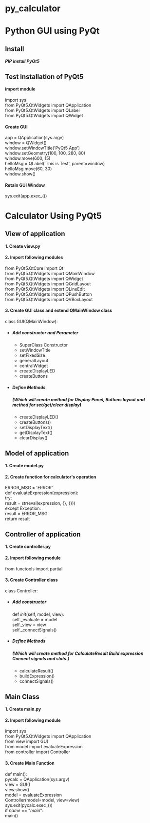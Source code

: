 # py_calculator

# Python GUI using PyQt

## Install

##### PIP install PyQt5

## Test installation of PyQt5
#### import module
     
import sys  
from PyQt5.QtWidgets import QApplication  
from PyQt5.QtWidgets import QLabel  
from PyQt5.QtWidgets import QWidget  
    
#### Create GUI
app = QApplication(sys.argv)  
window = QWidget()  
window.setWindowTitle('PyQt5 App')  
window.setGeometry(100, 100, 280, 80)  
window.move(600, 15)  
helloMsg = QLabel('This is Test', parent=window)   
helloMsg.move(60, 30)  
window.show()  

#### Retain GUI Window


sys.exit(app.exec_())
  


# Calculator Using PyQt5 

## View of application
  
      
#### 1. Create view.py
     
#### 2. Import following modules

from PyQt5.QtCore import Qt  
from PyQt5.QtWidgets import QMainWindow      
from PyQt5.QtWidgets import QWidget    
from PyQt5.QtWidgets import QGridLayout    
from PyQt5.QtWidgets import QLineEdit    
from PyQt5.QtWidgets import QPushButton     
from PyQt5.QtWidgets import QVBoxLayout 

    
#### 3. Create GUI class and extend QMainWindow class

class GUI(QMainWindow):

 - ##### Add constructor and Parameter

    - SuperClass Constructor  
    - setWindowTitle  
    - setFixedSize  
    - generalLayout  
    - centralWidget  
    - createDisplayLED  
    - createButtons  

 - ##### Define Methods
   ##### (Which will create method for Display Panel, Buttons layout and method for set/get/clear display)

    - createDisplayLED()  
    - createButtons()  
    - setDisplayText()  
    - getDisplayText()  
    - clearDisplay()  


## Model of application
      
#### 1. Create model.py
     
#### 2. Create function for calculator's operation


ERROR_MSG = 'ERROR'  
def evaluateExpression(expression):  
    try:  
        result = str(eval(expression, {}, {}))  
    except Exception:  
        result = ERROR_MSG  
    return result  



## Controller of application
     
#### 1. Create controller.py
     
#### 2. Import following module


from functools import partial


    
#### 3. Create Controller class

class Controller:
 - ##### Add constructor

    def _init_(self, model, view):  
        self._evaluate = model  
        self._view = view  
        self._connectSignals()  

 - ##### Define Methods
   ##### (Which will create method for CalculateResult Build expression Connect signals and slots.)

    - calculateResult()  
    - buildExpression()  
    - connectSignals()  
## Main Class
     
#### 1. Create main.py
     
#### 2. Import following module

import sys  
from PyQt5.QtWidgets import QApplication    
from view import GUI  
from model import evaluateExpression  
from controller import Controller  
    
#### 3. Create Main Function

def main():  
pycalc = QApplication(sys.argv)  
view = GUI()  
view.show()  
model = evaluateExpression  
Controller(model=model, view=view)  
sys.exit(pycalc.exec_())  
if _name_ == "_main_":  
main()
